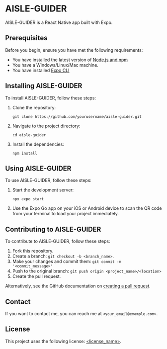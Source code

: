 # AISLE-GUIDER

AISLE-GUIDER is a React Native app built with Expo.

## Prerequisites

Before you begin, ensure you have met the following requirements:
* You have installed the latest version of [Node.js and npm](https://nodejs.org/en/download/)
* You have a Windows/Linux/Mac machine.
* You have installed [Expo CLI](https://docs.expo.dev/get-started/installation/)

## Installing AISLE-GUIDER

To install AISLE-GUIDER, follow these steps:

1. Clone the repository:
   ```
   git clone https://github.com/yourusername/aisle-guider.git
   ```
2. Navigate to the project directory:
   ```
   cd aisle-guider
   ```
3. Install the dependencies:
   ```
   npm install
   ```

## Using AISLE-GUIDER

To use AISLE-GUIDER, follow these steps:

1. Start the development server:
   ```
   npx expo start
   ```
2. Use the Expo Go app on your iOS or Android device to scan the QR code from your terminal to load your project immediately.

## Contributing to AISLE-GUIDER

To contribute to AISLE-GUIDER, follow these steps:

1. Fork this repository.
2. Create a branch: `git checkout -b <branch_name>`.
3. Make your changes and commit them: `git commit -m '<commit_message>'`
4. Push to the original branch: `git push origin <project_name>/<location>`
5. Create the pull request.

Alternatively, see the GitHub documentation on [creating a pull request](https://help.github.com/en/github/collaborating-with-issues-and-pull-requests/creating-a-pull-request).

## Contact

If you want to contact me, you can reach me at `<your_email@example.com>`.

## License

This project uses the following license: [<license_name>](<link_to_license>).